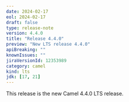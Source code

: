 ```yaml
---
date: 2024-02-17
eol: 2024-02-17
draft: false
type: release-note
version: 4.4.0
title: "Release 4.4.0"
preview: "New LTS release 4.4.0"
apiBreaking: ""
knownIssues: ""
jiraVersionId: 12353989
category: camel
kind: lts
jdk: [17, 21]
---
```


This release is the new Camel 4.4.0 LTS release.
